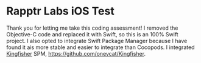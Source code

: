 # Rapptr Labs iOS Test

Thank you for letting me take this coding assessment!
I removed the Objective-C code and replaced it with Swift, so this is an 100% Swift project.
I also opted to integrate Swift Package Manager because I have found it ais more stable and easier to integrate than Cocopods. 
I integrated [Kingfisher](https://github.com/onevcat/Kingfisher) SPM, https://github.com/onevcat/Kingfisher. 
